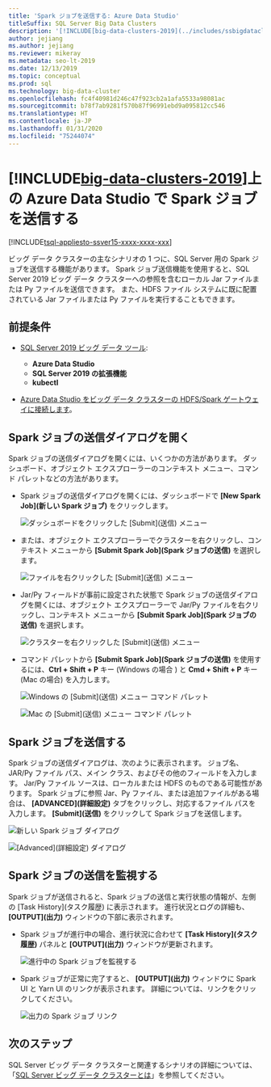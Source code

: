 ```yaml
---
title: 'Spark ジョブを送信する: Azure Data Studio'
titleSuffix: SQL Server Big Data Clusters
description: '[!INCLUDE[big-data-clusters-2019](../includes/ssbigdataclusters-ss-nover.md)]上の Azure Data Studio で Spark ジョブを送信します。'
author: jejiang
ms.author: jejiang
ms.reviewer: mikeray
ms.metadata: seo-lt-2019
ms.date: 12/13/2019
ms.topic: conceptual
ms.prod: sql
ms.technology: big-data-cluster
ms.openlocfilehash: fc4f40981d246c47f923cb2a1afa5533a98081ac
ms.sourcegitcommit: b78f7ab9281f570b87f96991ebd9a095812cc546
ms.translationtype: HT
ms.contentlocale: ja-JP
ms.lasthandoff: 01/31/2020
ms.locfileid: "75244074"
---
```

# <a name="submit-spark-jobs-on-big-data-clusters-2019-in-azure-data-studio"></a>[!INCLUDE[big-data-clusters-2019](../includes/ssbigdataclusters-ss-nover.md)]上の Azure Data Studio で Spark ジョブを送信する

[!INCLUDE[tsql-appliesto-ssver15-xxxx-xxxx-xxx](../includes/tsql-appliesto-ssver15-xxxx-xxxx-xxx.md)]

ビッグ データ クラスターの主なシナリオの 1 つに、SQL Server 用の Spark ジョブを送信する機能があります。 Spark ジョブ送信機能を使用すると、SQL Server 2019 ビッグ データ クラスターへの参照を含むローカル Jar ファイルまたは Py ファイルを送信できます。 また、HDFS ファイル システムに既に配置されている Jar ファイルまたは Py ファイルを実行することもできます。 

## <a name="prerequisites"></a>前提条件

- [SQL Server 2019 ビッグ データ ツール](deploy-big-data-tools.md):
   - **Azure Data Studio**
   - **SQL Server 2019 の拡張機能**
   - **kubectl**

- [Azure Data Studio をビッグ データ クラスターの HDFS/Spark ゲートウェイに接続します](connect-to-big-data-cluster.md)。

## <a name="open-spark-job-submission-dialog"></a>Spark ジョブの送信ダイアログを開く

Spark ジョブの送信ダイアログを開くには、いくつかの方法があります。 ダッシュボード、オブジェクト エクスプローラーのコンテキスト メニュー、コマンド パレットなどの方法があります。

- Spark ジョブの送信ダイアログを開くには、ダッシュボードで **[New Spark Job]\(新しい Spark ジョブ\)** をクリックします。

    ![ダッシュボードをクリックした [Submit]\(送信\) メニュー](./media/submit-spark-job/new-spark-job.png)

- または、オブジェクト エクスプローラーでクラスターを右クリックし、コンテキスト メニューから **[Submit Spark Job]\(Spark ジョブの送信\)** を選択します。

    ![ファイルを右クリックした [Submit]\(送信\) メニュー](./media/submit-spark-job/submit-spark-job-1.png)


- Jar/Py フィールドが事前に設定された状態で Spark ジョブの送信ダイアログを開くには、オブジェクト エクスプローラーで Jar/Py ファイルを右クリックし、コンテキスト メニューから **[Submit Spark Job]\(Spark ジョブの送信\)** を選択します。  

    ![クラスターを右クリックした [Submit]\(送信\) メニュー](./media/submit-spark-job/submit-spark-job.png)

- コマンド パレットから **[Submit Spark Job]\(Spark ジョブの送信\)** を使用するには、**Ctrl + Shift + P** キー (Windows の場合 ) と **Cmd + Shift + P** キー (Mac の場合) を入力します。

    ![Windows の [Submit]\(送信\) メニュー コマンド パレット](./media/submit-spark-job/submit-spark-job-3.png)

    ![Mac の [Submit]\(送信\) メニュー コマンド パレット](./media/submit-spark-job/submit-spark-job-4.png)
  
 
## <a name="submit-spark-job"></a>Spark ジョブを送信する 

Spark ジョブの送信ダイアログは、次のように表示されます。 ジョブ名、JAR/Py ファイル パス、メイン クラス、およびその他のフィールドを入力します。 Jar/Py ファイル ソースは、ローカルまたは HDFS のものである可能性があります。 Spark ジョブに参照 Jar、Py ファイル、または追加ファイルがある場合は、 **[ADVANCED]\(詳細設定\)** タブをクリックし、対応するファイル パスを入力します。 **[Submit]\(送信\)** をクリックして Spark ジョブを送信します。

![新しい Spark ジョブ ダイアログ](./media/submit-spark-job/submit-spark-job-section.png)

![[Advanced]\(詳細設定\) ダイアログ](./media/submit-spark-job/submit-spark-job-section-1.png)

## <a name="monitor-spark-job-submission"></a>Spark ジョブの送信を監視する

Spark ジョブが送信されると、Spark ジョブの送信と実行状態の情報が、左側の [Task History]\(タスク履歴\) に表示されます。 進行状況とログの詳細も、 **[OUTPUT]\(出力\)** ウィンドウの下部に表示されます。

- Spark ジョブが進行中の場合、進行状況に合わせて **[Task History]\(タスク履歴\)** パネルと **[OUTPUT]\(出力\)** ウィンドウが更新されます。

    ![進行中の Spark ジョブを監視する](./media/submit-spark-job/monitor-spark-job-submission.png)

- Spark ジョブが正常に完了すると、 **[OUTPUT]\(出力\)** ウィンドウに Spark UI と Yarn UI のリンクが表示されます。 詳細については、リンクをクリックしてください。

    ![出力の Spark ジョブ リンク](./media/submit-spark-job/monitor-spark-job-submission-2.png)

## <a name="next-steps"></a>次のステップ

SQL Server ビッグ データ クラスターと関連するシナリオの詳細については、「[SQL Server ビッグ データ クラスターとは](big-data-cluster-overview.md)」を参照してください。